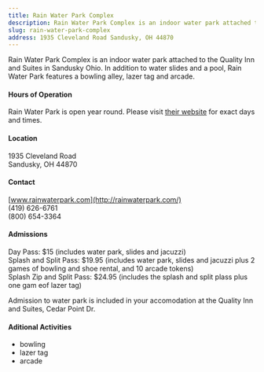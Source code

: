 ```yaml
---
title: Rain Water Park Complex
description: Rain Water Park Complex is an indoor water park attached to the Quality Inn and Suites in Sandusky Ohio.  
slug: rain-water-park-complex
address: 1935 Cleveland Road Sandusky, OH 44870
---
```


Rain Water Park Complex is an indoor water park attached to the Quality Inn and Suites in Sandusky Ohio.  In addition to water slides and a pool, Rain Water Park features a bowling alley, lazer tag and arcade.   

#### Hours of Operation
Rain Water Park is open year round. Please visit [their website](http://rainwaterpark.com/play/rain/) for exact days and times.  

#### Location
1935 Cleveland Road  
Sandusky, OH 44870

#### Contact
[www.rainwaterpark.com](http://rainwaterpark.com/)  
(419) 626-6761   
(800) 654-3364

#### Admissions
Day Pass: $15 (includes water park, slides and jacuzzi)  
Splash and Split Pass: $19.95 (includes water park, slides and jacuzzi plus 2 games of bowling and shoe rental, and 10 arcade tokens)  
Splash Zip and Split Pass: $24.95 (includes the splash and split plass plus one gam eof lazer tag)  

Admission to water park is included in your accomodation at the Quality Inn and Suites, Cedar Point Dr. 

#### Aditional Activities 
- bowling
- lazer tag
- arcade 
